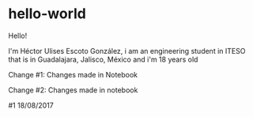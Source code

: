 ﻿# hello-world

Hello!

I'm Héctor Ulises Escoto González, i am an engineering student in ITESO that is in Guadalajara, Jalisco, México and i'm 18 years old

Change #1: Changes made in Notebook

Change #2: Changes made in notebook

#1 18/08/2017
